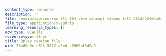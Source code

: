 ```yaml
---
content_type: resource
description: ''
file: /media/courses/res-tll-004-stem-concept-videos-fall-2013/264d9a9ed5935872a5edc0965a18d2a9_x5Zr2-od-fU.vtt
file_type: application/x-subrip
learning_resource_types: []
ocw_type: OCWFile
resourcetype: Other
title: 3play caption file
uid: 264d9a9e-d593-5872-a5ed-c0965a18d2a9
---
```

